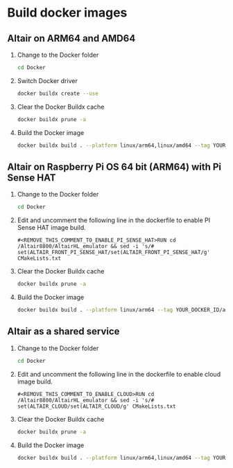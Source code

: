 # Build docker images

## Altair on ARM64 and AMD64

1. Change to the Docker folder

    ```bash
    cd Docker
    ```
    
1. Switch Docker driver

    ```bash
    docker buildx create --use
    ```

1. Clear the Docker Buildx cache

    ```bash
    docker buildx prune -a
    ```

1. Build the Docker image

    ```bash
    docker buildx build . --platform linux/arm64,linux/amd64 --tag YOUR_DOCKER_ID/altair8800:latest --push
    ```

## Altair on Raspberry Pi OS 64 bit (ARM64) with Pi Sense HAT

1. Change to the Docker folder

    ```bash
    cd Docker
    ```

1. Edit and uncomment the following line in the dockerfile to enable PI Sense HAT image build.

    ```text
    #<REMOVE_THIS_COMMENT_TO_ENABLE_PI_SENSE_HAT>RUN cd /Altair8800/AltairHL_emulator && sed -i 's/# set(ALTAIR_FRONT_PI_SENSE_HAT/set(ALTAIR_FRONT_PI_SENSE_HAT/g' CMakeLists.txt
    ```

1. Clear the Docker Buildx cache

    ```bash
    docker buildx prune -a
    ```

1. Build the Docker image

    ```bash
    docker buildx build . --platform linux/arm64 --tag YOUR_DOCKER_ID/altair8800-pisense:latest --push
    ```

## Altair as a shared service

1. Change to the Docker folder

    ```bash
    cd Docker
    ```

1. Edit and uncomment the following line in the dockerfile to enable cloud image build.

    ```text
    #<REMOVE_THIS_COMMENT_TO_ENABLE_CLOUD>RUN cd /Altair8800/AltairHL_emulator && sed -i 's/# set(ALTAIR_CLOUD/set(ALTAIR_CLOUD/g' CMakeLists.txt
    ```

1. Clear the Docker Buildx cache

    ```bash
    docker buildx prune -a
    ```

1. Build the Docker image

    ```bash
    docker buildx build . --platform linux/arm64,linux/amd64 --tag YOUR_DOCKER_ID/altair8800-cloud:latest --push
    ```

